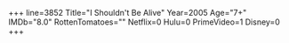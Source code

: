 +++
line=3852
Title="I Shouldn't Be Alive"
Year=2005
Age="7+"
IMDb="8.0"
RottenTomatoes=""
Netflix=0
Hulu=0
PrimeVideo=1
Disney=0
+++

